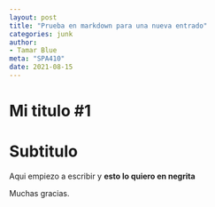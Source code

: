 ```yaml
---
layout: post
title: "Prueba en markdown para una nueva entrado"
categories: junk
author: 
- Tamar Blue
meta: "SPA410"
date: 2021-08-15
---
```


# Mi titulo #1
# Subtitulo

Aqui empiezo a escribir y **esto lo quiero en negrita**

Muchas gracias. 
